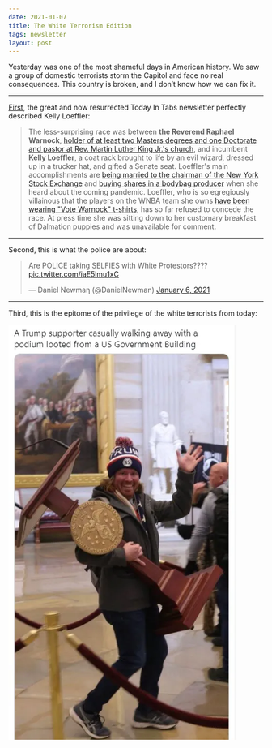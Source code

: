 ```yaml
---
date: 2021-01-07
title: The White Terrorism Edition
tags: newsletter
layout: post
---
```


Yesterday was one of the most shameful days in American history. We saw a group of domestic terrorists storm the Capitol and face no real consequences. This country is broken, and I don’t know how we can fix it.

---

[First](https://www.todayintabs.com/p/a-poster-makes-good), the great and now resurrected Today In Tabs newsletter perfectly described Kelly Loeffler:
> The less-surprising race was between **the Reverend Raphael Warnock**, [holder of at least two Masters degrees and one Doctorate and pastor at Rev. Martin Luther King Jr.'s church](https://www.washingtonpost.com/politics/2021/01/06/who-is-raphael-warnock/), and incumbent **Kelly Loeffler**, a coat rack brought to life by an evil wizard, dressed up in a trucker hat, and gifted a Senate seat. Loeffler's main accomplishments are [being married to the chairman of the New York Stock Exchange](https://www.independent.co.uk/news/world/americas/us-politics/kelly-loeffler-georgia-runoff-husband-billionaire-b1782611.html) and [buying shares in a bodybag producer](https://www.thedailybeast.com/kelly-loeffler-and-david-perdue-profiting-off-pandemic-pain-are-the-ugly-faces-of-gop-corruption) when she heard about the coming pandemic. Loeffler, who is so egregiously villainous that the players on the WNBA team she owns [have been wearing "Vote Warnock" t-shirts](https://www.nytimes.com/2020/08/04/sports/basketball/wnba-dream-loeffler-warnock.html), has so far refused to concede the race. At press time she was sitting down to her customary breakfast of Dalmation puppies and was unavailable for comment.

---

Second, this is what the police are about:

<blockquote class="twitter-tweet"><p lang="en" dir="ltr">Are POLICE taking SELFIES with White Protestors???? <a href="https://t.co/iaE5lmu1xC">pic.twitter.com/iaE5lmu1xC</a></p>&mdash; Daniel Newmaη (@DanielNewman) <a href="https://twitter.com/DanielNewman/status/1346943091136196610?ref_src=twsrc%5Etfw">January 6, 2021</a></blockquote> <script async src="https://platform.twitter.com/widgets.js" charset="utf-8"></script>

---

Third, this is the epitome of the privilege of the white terrorists from today:

![podium](https://raw.githubusercontent.com/muneer78/muneer78.github.io/master/images/trump-mob-podium.png) 
